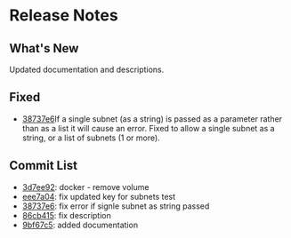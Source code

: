 # Release Notes

## What's New

Updated documentation and descriptions.

## Fixed

- <a href='https://github.com/LearningToPi/azure_smtp_relay/commit/38737e6b886dcb432251b19052ef38dab8590e80'>38737e6</a>If a single subnet (as a string) is passed as a parameter rather than as a list it will cause an error. Fixed to allow a single subnet as a string, or a list of subnets (1 or more).

## Commit List

- <a href='https://github.com/LearningToPi/azure_smtp_relay/commit/3d7ee9232879aa216069c57e53c6e12e9ffe3ec3'>3d7ee92</a>: docker - remove volume
- <a href='https://github.com/LearningToPi/azure_smtp_relay/commit/eee7a04f1f49612103cbb8d6e119f43249a352a8'>eee7a04</a>: fix updated key for subnets test
- <a href='https://github.com/LearningToPi/azure_smtp_relay/commit/38737e6b886dcb432251b19052ef38dab8590e80'>38737e6</a>: fix error if signle subnet as string passed
- <a href='https://github.com/LearningToPi/azure_smtp_relay/commit/86cb415a9c09650b622080593c12efa59555b0c3'>86cb415</a>: fix description
- <a href='https://github.com/LearningToPi/azure_smtp_relay/commit/9bf67c5459f7f1b6b8c71b33f4f2655262ba9a59'>9bf67c5</a>: added documentation
